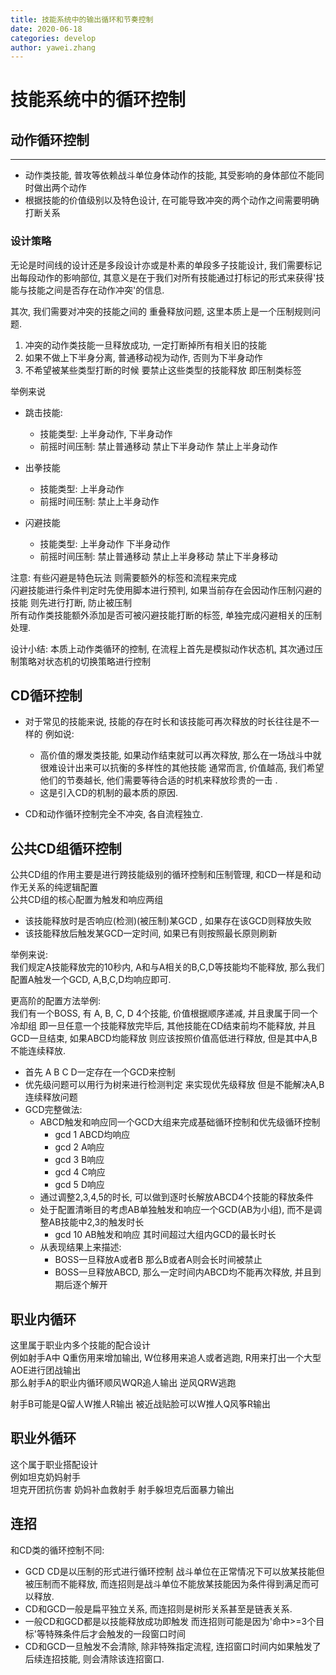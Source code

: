 ```yaml
---
title: 技能系统中的输出循环和节奏控制
date: 2020-06-18
categories: develop 
author: yawei.zhang 
---
```


# 技能系统中的循环控制   

## 动作循环控制 
------------------------
* 动作类技能, 普攻等依赖战斗单位身体动作的技能, 其受影响的身体部位不能同时做出两个动作   
* 根据技能的价值级别以及特色设计, 在可能导致冲突的两个动作之间需要明确打断关系    

### 设计策略   
无论是时间线的设计还是多段设计亦或是朴素的单段多子技能设计,  我们需要标记出每段动作的影响部位, 其意义是在于我们对所有技能通过打标记的形式来获得'技能与技能之间是否存在动作冲突'的信息.     

其次, 我们需要对冲突的技能之间的 重叠释放问题,  这里本质上是一个压制规则问题.   

1. 冲突的动作类技能一旦释放成功,  一定打断掉所有相关旧的技能
2. 如果不做上下半身分离, 普通移动视为动作, 否则为下半身动作  
3. 不希望被某些类型打断的时候  要禁止这些类型的技能释放 即压制类标签     

举例来说   

* 跳击技能:  
  * 技能类型:      上半身动作, 下半身动作  
  * 前摇时间压制:  禁止普通移动 禁止下半身动作 禁止上半身动作   

* 出拳技能   
  * 技能类型: 上半身动作   
  * 前摇时间压制: 禁止上半身动作  
  
* 闪避技能   
  * 技能类型: 上半身动作 下半身动作   
  * 前摇时间压制: 禁止普通移动 禁止上半身移动 禁止下半身移动    
  
注意:  有些闪避是特色玩法  则需要额外的标签和流程来完成   
闪避技能进行条件判定时先使用脚本进行预判, 如果当前存在会因动作压制闪避的技能 则先进行打断, 防止被压制   
所有动作类技能额外添加是否可被闪避技能打断的标签,  单独完成闪避相关的压制处理.   

设计小结:   本质上动作类循环的控制, 在流程上首先是模拟动作状态机,  其次通过压制策略对状态机的切换策略进行控制    

<!-- more -->

## CD循环控制    

* 对于常见的技能来说, 技能的存在时长和该技能可再次释放的时长往往是不一样的  例如说:   
  * 高价值的爆发类技能, 如果动作结束就可以再次释放, 那么在一场战斗中就很难设计出来可以抗衡的多样性的其他技能  通常而言, 价值越高, 我们希望他们的节奏越长,  他们需要等待合适的时机来释放珍贵的一击 .    
  * 这是引入CD的机制的最本质的原因.   

* CD和动作循环控制完全不冲突, 各自流程独立.   

## 公共CD组循环控制     
公共CD组的作用主要是进行跨技能级别的循环控制和压制管理, 和CD一样是和动作无关系的纯逻辑配置    
公共CD组的核心配置为触发和响应两组   

* 该技能释放时是否响应(检测)(被压制)某GCD ,  如果存在该GCD则释放失败   
* 该技能释放后触发某GCD一定时间, 如果已有则按照最长原则刷新   

举例来说:   
我们规定A技能释放完的10秒内, A和与A相关的B,C,D等技能均不能释放, 那么我们配置A触发一个GCD,   A,B,C,D均响应即可.     

更高阶的配置方法举例:   
我们有一个BOSS, 有 A, B, C, D 4个技能,  价值根据顺序递减,  并且隶属于同一个冷却组 即一旦任意一个技能释放完毕后, 其他技能在CD结束前均不能释放,    并且GCD一旦结束, 如果ABCD均能释放  则应该按照价值高低进行释放,  但是其中A,B不能连续释放.       
* 首先 A B C D一定存在一个GCD来控制   
* 优先级问题可以用行为树来进行检测判定 来实现优先级释放 但是不能解决A,B连续释放问题     
* GCD完整做法:   
  * ABCD触发和响应同一个GCD大组来完成基础循环控制和优先级循环控制    
    * gcd 1  ABCD均响应  
    * gcd 2 A响应
    * gcd 3 B响应  
    * gcd 4 C响应  
    * gcd 5 D响应   
  * 通过调整2,3,4,5的时长, 可以做到逐时长解放ABCD4个技能的释放条件  
  * 处于配置清晰目的考虑AB单独触发和响应一个GCD(AB为小组), 而不是调整AB技能中2,3的触发时长   
    * gcd 10 AB触发和响应 其时间超过大组内GCD的最长时长   
  * 从表现结果上来描述:  
    * BOSS一旦释放A或者B 那么B或者A则会长时间被禁止  
    * BOSS一旦释放ABCD, 那么一定时间内ABCD均不能再次释放, 并且到期后逐个解开  

## 职业内循环   
这里属于职业内多个技能的配合设计   
例如射手A中  Q重伤用来增加输出,  W位移用来追人或者逃跑,  R用来打出一个大型AOE进行团战输出  
那么射手A的职业内循环顺风WQR追人输出  逆风QRW逃跑   

射手B可能是Q留人W推人R输出    被近战贴脸可以W推人Q风筝R输出  

## 职业外循环   
这个属于职业搭配设计   
例如坦克奶妈射手   
坦克开团抗伤害  奶妈补血救射手   射手躲坦克后面暴力输出    

## 连招   
和CD类的循环控制不同:  
* GCD CD是以压制的形式进行循环控制 战斗单位在正常情况下可以放某技能但被压制而不能释放,   而连招则是战斗单位不能放某技能因为条件得到满足而可以释放.   
* CD和GCD一般是扁平独立关系,  而连招则是树形关系甚至是链表关系.     
* 一般CD和GCD都是以技能释放成功即触发   而连招则可能是因为'命中>=3个目标'等特殊条件后才会触发的一段窗口时间  
* CD和GCD一旦触发不会清除, 除非特殊指定流程,  连招窗口时间内如果触发了后续连招技能, 则会清除该连招窗口.     

